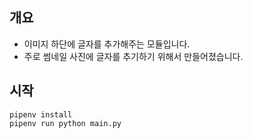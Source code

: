 ## 개요

- 이미지 하단에 글자를 추가해주는 모듈입니다.
- 주로 썸네일 사진에 글자를 추기하기 위해서 만들어졌습니다.

## 시작

```shell
pipenv install
pipenv run python main.py
```
